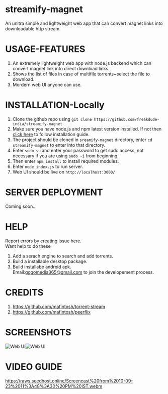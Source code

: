 # streamify-magnet
An unltra simple and lightweight web app that can convert magnet links into downloadable http stream.
# USAGE-FEATURES
1) An extremely lightweight web app with node.js backend which can convert magnet link into direct download links.<br/>
2) Shows the list of files in case of multifile torrents~select the file to download.<br/>
3) Mordern web UI anyone can use.

# INSTALLATION-Locally

1) Clone the github repo using ```git clone https://github.com/freakdude-india/streamify-magnet```
2) Make sure you have node.js and npm latest version installed. If not then <a href="https://www.digitalocean.com/community/tutorials/how-to-install-node-js-on-ubuntu-20-04">click here</a> to follow  installation guide.
3) The project should be cloned in ```sreamify-magnet``` directory, enter ```cd streamify-magnet``` to enter into that directory.
4) Enter ```sudo su``` and enter your password to get sudo  access, not necessary  if you are using ```sudo -i``` from beginning.
5) Then enter ```npm install``` to install required modules.
6) Enter ```node index.js``` to run server.
7) Web UI should be live on ```http://localhost:3000/```

# SERVER DEPLOYMENT
Coming soon...

# HELP
Report errors by creating issue here.<br/>
Want help to do these
1) Add a serach engine to search and add torrents.
2) Build a installable desktop package.
3) Build installabe android apk.<br/>
Email:gogomedia365@gmail.com to join the developement process.

# CREDITS
1) https://github.com/mafintosh/torrent-stream
2) https://github.com/mafintosh/peerflix

# SCREENSHOTS
<img title="Web UI" alt="Web UI" src="https://raws.seedhost.online/Screenshot%20from%202023-09-10%2023-20-55.png"><img title="Web UI" alt="Web UI" src="https://raws.seedhost.online/Screenshot%20from%202023-09-10%2023-33-20.png">
# VIDEO GUIDE
https://raws.seedhost.online/Screencast%20from%2010-09-23%2011%3A48%3A30%20PM%20IST.webm




